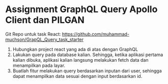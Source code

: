 # Assignment GraphQL Query Apollo Client dan PILGAN

Git Repo untuk task React:
https://github.com/muhammad-muchson/GrapQL_Query_task_starter

1. Hubungkan project react yang ada di atas dengan GraphQL
2. Lakukan query pada database kalian. Sehingga, ketika aplikasi pertama kalian dibuka, aplikasi kalian langsung melakukan fetch data dan menampilkan pada layar.
3. Buatlah fitur melakukan query berdasarkan inputan dari user, sehingga dapat menampilkan data sesuai dengan input berdasarkan id.
